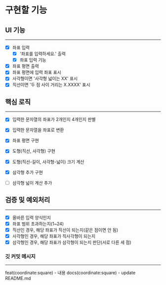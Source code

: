 # 구현할 기능

## UI 기능

---

- [x] 좌표 입력
  - [x] '좌표를 입력하세요.' 출력
  - [x] 좌표 입력 기능
- [x] 좌표 평면 출력
- [x] 좌표 평면에 입력 좌표 표시
- [x] 사각형이면 '사각형 넓이는 XX' 표시
- [x] 직선이면 '두 점 사이 거리는 X.XXXX' 표시

## 핵심 로직

---

- [x] 입력한 문자열의 좌표가 2개인지 4개인지 판별
- [x] 입력한 문자열을 좌표로 변환
- [x] 좌표 평면 구현
- [x] 도형(직선, 사각형) 구현
- [x] 도형(직선-길이, 사각형-넓이) 크기 계산

- [x] 삼각형 추가 구현
- [ ] 삼각형 넓이 계산 추가

## 검증 및 예외처리

---

- [x] 올바른 입력 양식인지
- [x] 좌표 범위 초과하는지(1~24)
- [x] 직선인 경우, 해당 좌표가 직선이 되는지(같은 점이면 안 됨)
- [x] 사각형인 경우, 해당 좌표가 직사각형이 되는지
- [x] 삼각형인 경우, 해당 좌표가 삼각형이 되는지 판단(서로 다른 세 점)

### 깃 커밋 메시지

---

feat(coordinate:square) - 내용
docs(coordinate:square) - update README.md